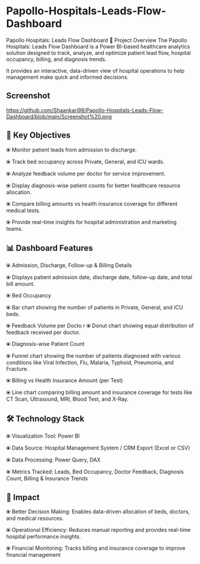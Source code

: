 # Papollo-Hospitals-Leads-Flow-Dashboard
Papollo Hospitals: Leads Flow Dashboard
📌 Project Overview
The Papollo Hospitals: Leads Flow Dashboard is a Power BI-based healthcare analytics solution designed to track, analyze, and optimize patient lead flow, hospital occupancy, billing, and diagnosis trends.

It provides an interactive, data-driven view of hospital operations to help management make quick and informed decisions.

## Screenshot

https://github.com/Shaankari98/Papollo-Hospitals-Leads-Flow-Dashboard/blob/main/Screenshot%20.png
 
## 🎯 Key Objectives
⦿ Monitor patient leads from admission to discharge.

⦿ Track bed occupancy across Private, General, and ICU wards.

⦿ Analyze feedback volume per doctor for service improvement.

⦿ Display diagnosis-wise patient counts for better healthcare resource allocation.

⦿ Compare billing amounts vs health insurance coverage for different medical tests.

⦿ Provide real-time insights for hospital administration and marketing teams.

## 📊 Dashboard Features
⦿ Admission, Discharge, Follow-up & Billing Details

⦿ Displays patient admission date, discharge date, follow-up date, and total bill amount.

⦿ Bed Occupancy

⦿ Bar chart showing the number of patients in Private, General, and ICU beds.

⦿ Feedback Volume per Docto
r
⦿ Donut chart showing equal distribution of feedback received per doctor.

⦿ Diagnosis-wise Patient Count

⦿ Funnel chart showing the number of patients diagnosed with various conditions like Viral Infection, Flu, Malaria, Typhoid, Pneumonia, and Fracture.

⦿ Billing vs Health Insurance Amount (per Test)

⦿ Line chart comparing billing amount and insurance coverage for tests like CT Scan, Ultrasound, MRI, Blood Test, and X-Ray.

## 🛠️ Technology Stack
⦿ Visualization Tool: Power BI

⦿ Data Source: Hospital Management System / CRM Export (Excel or CSV)

⦿ Data Processing: Power Query, DAX

⦿ Metrics Tracked: Leads, Bed Occupancy, Doctor Feedback, Diagnosis Count, Billing & Insurance Trends

## 📌 Impact
⦿ Better Decision Making: Enables data-driven allocation of beds, doctors, and medical resources.

⦿ Operational Efficiency: Reduces manual reporting and provides real-time hospital performance insights.

⦿ Financial Monitoring: Tracks billing and insurance coverage to improve financial management
